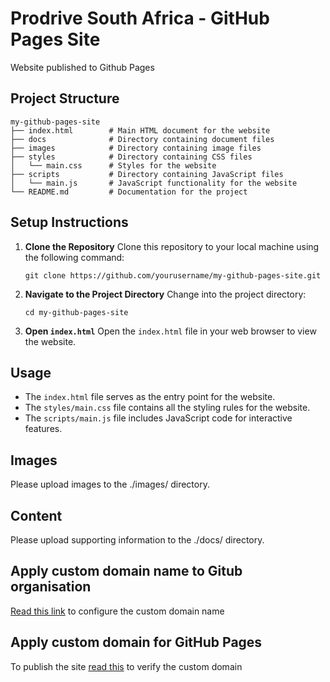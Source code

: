 # Prodrive South Africa - GitHub Pages Site

Website published to Github Pages

## Project Structure

```
my-github-pages-site
├── index.html        # Main HTML document for the website
├── docs              # Directory containing document files
├── images            # Directory containing image files
├── styles            # Directory containing CSS files
│   └── main.css      # Styles for the website
├── scripts           # Directory containing JavaScript files
│   └── main.js       # JavaScript functionality for the website
└── README.md         # Documentation for the project
```

## Setup Instructions

1. **Clone the Repository**
   Clone this repository to your local machine using the following command:
   ```
   git clone https://github.com/yourusername/my-github-pages-site.git
   ```

2. **Navigate to the Project Directory**
   Change into the project directory:
   ```
   cd my-github-pages-site
   ```

3. **Open `index.html`**
   Open the `index.html` file in your web browser to view the website.

## Usage

- The `index.html` file serves as the entry point for the website.
- The `styles/main.css` file contains all the styling rules for the website.
- The `scripts/main.js` file includes JavaScript code for interactive features.

## Images
Please upload images to the ./images/ directory.

## Content
Please upload supporting information to the ./docs/ directory.

## Apply custom domain name to Gitub organisation
[Read this link](https://docs.github.com/en/pages/configuring-a-custom-domain-for-your-github-pages-site/verifying-your-custom-domain-for-github-pages#verifying-a-domain-for-your-organization-site) to configure the custom domain name

## Apply custom domain for GitHub Pages
To publish the site [read this](https://docs.github.com/en/pages/configuring-a-custom-domain-for-your-github-pages-site/verifying-your-custom-domain-for-github-pages#about-domain-verification-for-github-pages) to verify the custom domain